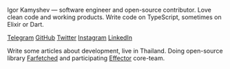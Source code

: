 Igor Kamyshev — software engineer and open-source contributor. Love clean code and working products. Write code on TypeScript, sometimes on Elixir or Dart.

[Telegram](https://t.me/igorkamyshev) [GitHub](https://github.com/igorkamyshev) [Twitter](https://twitter.com/kamyshev_dev) [Instagram](https://www.instagram.com/kamyshev_trip/) [LinkedIn](https://www.linkedin.com/in/igor-kamyshev-979745110/)

Write some articles about development, live in Thailand. Doing open-source library [Farfetched](https://farfetched.pages.dev) and participating [Effector](https://effector.dev) core-team.
